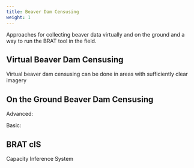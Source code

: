 ```yaml
---
title: Beaver Dam Censusing
weight: 1
---
```


Approaches for collecting beaver data virtually and on the ground and a way to run the BRAT tool in the field.

## Virtual Beaver Dam Censusing

Virtual beaver dam censusing can be done in areas with sufficiently clear imagery

## On the Ground Beaver Dam Censusing

Advanced:

Basic:

## BRAT cIS

Capacity Inference System